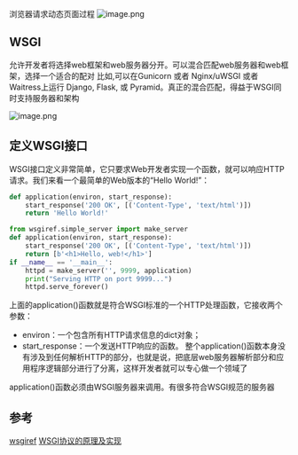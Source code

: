 浏览器请求动态页面过程
![image.png](https://i.loli.net/2020/06/30/NTgLJObcAM41yu8.png)

## WSGI
允许开发者将选择web框架和web服务器分开。可以混合匹配web服务器和web框架，选择一个适合的配对
比如,可以在Gunicorn 或者 Nginx/uWSGI 或者 Waitress上运行 Django, Flask, 或 Pyramid。真正的混合匹配，得益于WSGI同时支持服务器和架构

![image.png](https://i.loli.net/2020/06/30/VMhpicYJEwFaHk2.png)

## 定义WSGI接口
WSGI接口定义非常简单，它只要求Web开发者实现一个函数，就可以响应HTTP请求。我们来看一个最简单的Web版本的“Hello World!”：
```python
def application(environ, start_response):
    start_response('200 OK', [('Content-Type', 'text/html')])
    return 'Hello World!'
```

```python
from wsgiref.simple_server import make_server
def application(environ, start_response):
    start_response('200 OK', [('Content-Type', 'text/html')])
    return [b'<h1>Hello, web!</h1>']
if __name__ == '__main__':
    httpd = make_server('', 9999, application)
    print("Serving HTTP on port 9999...")
    httpd.serve_forever()
```

上面的application()函数就是符合WSGI标准的一个HTTP处理函数，它接收两个参数：

- environ：一个包含所有HTTP请求信息的dict对象；
- start_response：一个发送HTTP响应的函数。
整个application()函数本身没有涉及到任何解析HTTP的部分，也就是说，把底层web服务器解析部分和应用程序逻辑部分进行了分离，这样开发者就可以专心做一个领域了

application()函数必须由WSGI服务器来调用。有很多符合WSGI规范的服务器


## 参考
[wsgiref](https://docs.python.org/3.7/library/wsgiref.html)
[WSGI协议的原理及实现](https://geocld.github.io/2017/08/14/wsgi/)